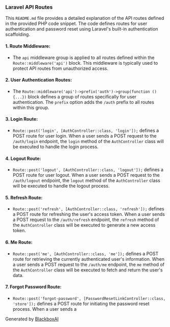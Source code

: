  ### Laravel API Routes

This `README.md` file provides a detailed explanation of the API routes defined in the provided PHP code snippet. The code defines routes for user authentication and password reset using Laravel's built-in authentication scaffolding.

#### 1. Route Middleware:
   - The `api` middleware group is applied to all routes defined within the `Route::middleware('api')` block. This middleware is typically used to protect API routes from unauthorized access.

#### 2. User Authentication Routes:
   - The `Route::middleware('api')->prefix('auth')->group(function () {...})` block defines a group of routes specifically for user authentication. The `prefix` option adds the `/auth` prefix to all routes within this group.

#### 3. Login Route:
   - `Route::post('login', [AuthController::class, 'login']);` defines a POST route for user login. When a user sends a POST request to the `/auth/login` endpoint, the `login` method of the `AuthController` class will be executed to handle the login process.

#### 4. Logout Route:
   - `Route::post('logout', [AuthController::class, 'logout']);` defines a POST route for user logout. When a user sends a POST request to the `/auth/logout` endpoint, the `logout` method of the `AuthController` class will be executed to handle the logout process.

#### 5. Refresh Route:
   - `Route::post('refresh', [AuthController::class, 'refresh']);` defines a POST route for refreshing the user's access token. When a user sends a POST request to the `/auth/refresh` endpoint, the `refresh` method of the `AuthController` class will be executed to generate a new access token.

#### 6. Me Route:
   - `Route::post('me', [AuthController::class, 'me']);` defines a POST route for retrieving the currently authenticated user's information. When a user sends a POST request to the `/auth/me` endpoint, the `me` method of the `AuthController` class will be executed to fetch and return the user's data.

#### 7. Forgot Password Route:
   - `Route::post('forgot-password', [PasswordResetLinkController::class, 'store']);` defines a POST route for initiating the password reset process. When a user sends a

Generated by [BlackboxAI](https://www.blackbox.ai)